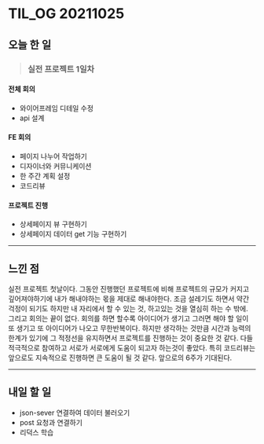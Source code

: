 # TIL_OG 20211025

## 오늘 한 일

>### 실전 프로젝트 1일차

#### 전체 회의
- 와이어프레임 디테일 수정
- api 설계

#### FE 회의
- 페이지 나누어 작업하기
- 디자이너와 커뮤니케이션
- 한 주간 계획 설정
- 코드리뷰

#### 프로젝트 진행
- 상세페이지 뷰 구현하기
- 상세페이지 데이터 get 기능 구현하기 

---

## 느낀 점

실전 프로젝트 첫날이다. 그동안 진행했던 프로젝트에 비해 프로젝트의 규모가 커지고 깊어져야하기에 내가 해내야하는 몫을 제대로 해내야한다. 조금 설레기도 하면서 약간 걱정이 되기도 하지만 내 자리에서 할 수 있는 것, 하고있는 것을 열심히 하는 수 밖에. 그리고 회의는 끝이 없다. 회의를 하면 할수록 아이디어가 생기고 그러면 해야 할 일이 또 생기고 또 아이디어가 나오고 무한반복이다. 하지만 생각하는 것만큼 시간과 능력의 한계가 있기에 그 적정선을 유지하면서 프로젝트를 진행하는 것이 중요한 것 같다. 다들 적극적으로 참여하고 서로가 서로에게 도움이 되고자 하는것이 좋았다. 특히 코드리뷰는 앞으로도 지속적으로 진행하면 큰 도움이 될 것 같다. 앞으로의 6주가 기대된다.

---
## 내일 할 일
- json-sever 연결하여 데이터 불러오기
- post 요청과 연결하기
- 리덕스 학습
